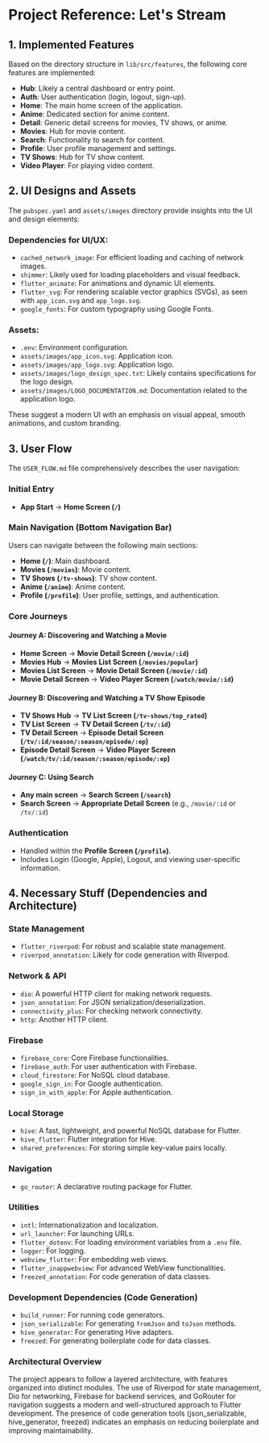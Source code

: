# Project Reference: Let's Stream

## 1. Implemented Features

Based on the directory structure in `lib/src/features`, the following core features are implemented:

*   **Hub**: Likely a central dashboard or entry point.
*   **Auth**: User authentication (login, logout, sign-up).
*   **Home**: The main home screen of the application.
*   **Anime**: Dedicated section for anime content.
*   **Detail**: Generic detail screens for movies, TV shows, or anime.
*   **Movies**: Hub for movie content.
*   **Search**: Functionality to search for content.
*   **Profile**: User profile management and settings.
*   **TV Shows**: Hub for TV show content.
*   **Video Player**: For playing video content.

## 2. UI Designs and Assets

The `pubspec.yaml` and `assets/images` directory provide insights into the UI and design elements:

### Dependencies for UI/UX:
*   `cached_network_image`: For efficient loading and caching of network images.
*   `shimmer`: Likely used for loading placeholders and visual feedback.
*   `flutter_animate`: For animations and dynamic UI elements.
*   `flutter_svg`: For rendering scalable vector graphics (SVGs), as seen with `app_icon.svg` and `app_logo.svg`.
*   `google_fonts`: For custom typography using Google Fonts.

### Assets:
*   `.env`: Environment configuration.
*   `assets/images/app_icon.svg`: Application icon.
*   `assets/images/app_logo.svg`: Application logo.
*   `assets/images/logo_design_spec.txt`: Likely contains specifications for the logo design.
*   `assets/images/LOGO_DOCUMENTATION.md`: Documentation related to the application logo.

These suggest a modern UI with an emphasis on visual appeal, smooth animations, and custom branding.

## 3. User Flow

The `USER_FLOW.md` file comprehensively describes the user navigation:

### Initial Entry
*   **App Start** → **Home Screen (`/`)**

### Main Navigation (Bottom Navigation Bar)
Users can navigate between the following main sections:
*   **Home (`/`)**: Main dashboard.
*   **Movies (`/movies`)**: Movie content.
*   **TV Shows (`/tv-shows`)**: TV show content.
*   **Anime (`/anime`)**: Anime content.
*   **Profile (`/profile`)**: User profile, settings, and authentication.

### Core Journeys

#### Journey A: Discovering and Watching a Movie
*   **Home Screen** → **Movie Detail Screen (`/movie/:id`)**
*   **Movies Hub** → **Movies List Screen (`/movies/popular`)**
*   **Movies List Screen** → **Movie Detail Screen (`/movie/:id`)**
*   **Movie Detail Screen** → **Video Player Screen (`/watch/movie/:id`)**

#### Journey B: Discovering and Watching a TV Show Episode
*   **TV Shows Hub** → **TV List Screen (`/tv-shows/top_rated`)**
*   **TV List Screen** → **TV Detail Screen (`/tv/:id`)**
*   **TV Detail Screen** → **Episode Detail Screen (`/tv/:id/season/:season/episode/:ep`)**
*   **Episode Detail Screen** → **Video Player Screen (`/watch/tv/:id/season/:season/episode/:ep`)**

#### Journey C: Using Search
*   **Any main screen** → **Search Screen (`/search`)**
*   **Search Screen** → **Appropriate Detail Screen** (e.g., `/movie/:id` or `/tv/:id`)

### Authentication
*   Handled within the **Profile Screen (`/profile`)**.
*   Includes Login (Google, Apple), Logout, and viewing user-specific information.

## 4. Necessary Stuff (Dependencies and Architecture)

### State Management
*   `flutter_riverpod`: For robust and scalable state management.
*   `riverpod_annotation`: Likely for code generation with Riverpod.

### Network & API
*   `dio`: A powerful HTTP client for making network requests.
*   `json_annotation`: For JSON serialization/deserialization.
*   `connectivity_plus`: For checking network connectivity.
*   `http`: Another HTTP client.

### Firebase
*   `firebase_core`: Core Firebase functionalities.
*   `firebase_auth`: For user authentication with Firebase.
*   `cloud_firestore`: For NoSQL cloud database.
*   `google_sign_in`: For Google authentication.
*   `sign_in_with_apple`: For Apple authentication.

### Local Storage
*   `hive`: A fast, lightweight, and powerful NoSQL database for Flutter.
*   `hive_flutter`: Flutter integration for Hive.
*   `shared_preferences`: For storing simple key-value pairs locally.

### Navigation
*   `go_router`: A declarative routing package for Flutter.

### Utilities
*   `intl`: Internationalization and localization.
*   `url_launcher`: For launching URLs.
*   `flutter_dotenv`: For loading environment variables from a `.env` file.
*   `logger`: For logging.
*   `webview_flutter`: For embedding web views.
*   `flutter_inappwebview`: For advanced WebView functionalities.
*   `freezed_annotation`: For code generation of data classes.

### Development Dependencies (Code Generation)
*   `build_runner`: For running code generators.
*   `json_serializable`: For generating `fromJson` and `toJson` methods.
*   `hive_generator`: For generating Hive adapters.
*   `freezed`: For generating boilerplate code for data classes.

### Architectural Overview
The project appears to follow a layered architecture, with features organized into distinct modules. The use of Riverpod for state management, Dio for networking, Firebase for backend services, and GoRouter for navigation suggests a modern and well-structured approach to Flutter development. The presence of code generation tools (json_serializable, hive_generator, freezed) indicates an emphasis on reducing boilerplate and improving maintainability.
